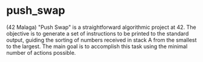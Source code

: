 # push_swap
(42 Malaga) "Push Swap" is a straightforward algorithmic project at 42. The objective is to generate a set of instructions to be printed to the standard output, guiding the sorting of numbers received in stack A from the smallest to the largest. The main goal is to accomplish this task using the minimal number of actions possible.
